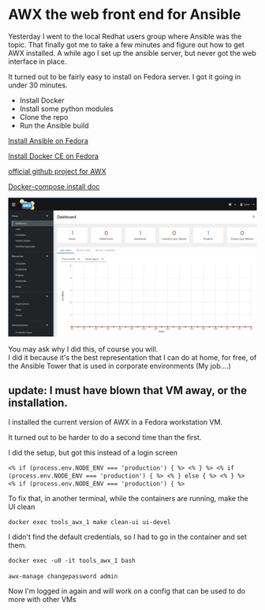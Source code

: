 # AWX the web front end for Ansible

Yesterday I went to the local Redhat users group where Ansible was the topic. That finally got me to take a few minutes and figure out how to get AWX installed.  A while ago I set up the ansible server, but never got the web interface in place.

It turned out to be fairly easy to install on Fedora server. I got it going in under 30 minutes.

- Install Docker
- Install some python modules
- Clone the repo
- Run the Ansible build

[Install Ansible on Fedora](https://medium.com/@jegan_50867/installing-ansible-tower-awx-e46d5231357d)

[Install Docker CE on Fedora](https://docs.portainer.io/start/install-ce/server/docker/linux)

[official github project for AWX](https://github.com/ansible/awx)

[Docker-compose install doc](https://github.com/ansible/awx/blob/devel/tools/docker-compose/README.md)

![My AWX dashboard](AWXDashboard.png)

You may ask why I did this, of course you will.  
I did it because it's the best representation that I can do at home, for free, of the Ansible Tower that is used in corporate environments (My job....)


## update:  I must have blown that VM away, or the installation.

I installed the current version of AWX in a Fedora workstation VM.  

It turned out to be harder to do a second time than the first.  

I did the setup, but got this instead of a login screen

    <% if (process.env.NODE_ENV === 'production') { %> <% } %> <% if
    (process.env.NODE_ENV === 'production') { %> <% } else { %> <% } %>
    <% if (process.env.NODE_ENV === 'production') { %>

To fix that, in another terminal, while the containers are running, make the UI clean

    docker exec tools_awx_1 make clean-ui ui-devel

I didn't find the default credentials, so I had to go in the container and set them.

    docker exec -u0 -it tools_awx_1 bash 

    awx-manage changepassword admin 

Now I'm logged in again and will work on a config that can be used to do more with other VMs